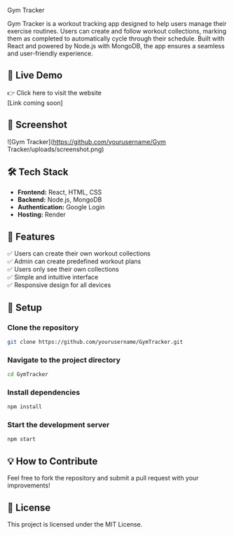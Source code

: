 Gym Tracker

Gym Tracker is a workout tracking app designed to help users manage their exercise routines. Users can create and follow workout collections, marking them as completed to automatically cycle through their schedule. Built with React and powered by Node.js with MongoDB, the app ensures a seamless and user-friendly experience.

## 🚀 Live Demo
👉 Click here to visit the website  
[Link coming soon]

## 📸 Screenshot
![Gym Tracker](https://github.com/yourusername/Gym Tracker/uploads/screenshot.png)

## 🛠️ Tech Stack
- **Frontend:** React, HTML, CSS  
- **Backend:** Node.js, MongoDB  
- **Authentication:** Google Login  
- **Hosting:** Render  

## 🎯 Features
✅ Users can create their own workout collections  
✅ Admin can create predefined workout plans  
✅ Users only see their own collections  
✅ Simple and intuitive interface  
✅ Responsive design for all devices  

## 📂 Setup
### Clone the repository
```sh
git clone https://github.com/yourusername/GymTracker.git
```
### Navigate to the project directory
```sh
cd GymTracker
```
### Install dependencies
```sh
npm install
```
### Start the development server
```sh
npm start
```

## 💡 How to Contribute
Feel free to fork the repository and submit a pull request with your improvements!

## 📄 License
This project is licensed under the MIT License.

